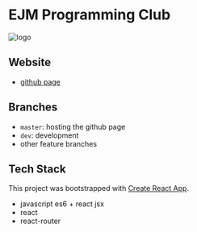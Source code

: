 # EJM Programming Club

![logo](../src/imgs/logo-banner.png)

## Website
- [github page](https://ejm-programming-club.github.io/)

## Branches
- `master`: hosting the github page
- `dev`: development
- other feature branches

## Tech Stack
This project was bootstrapped with [Create React App](https://github.com/facebookincubator/create-react-app).

- javascript es6 + react jsx
- react
- react-router
